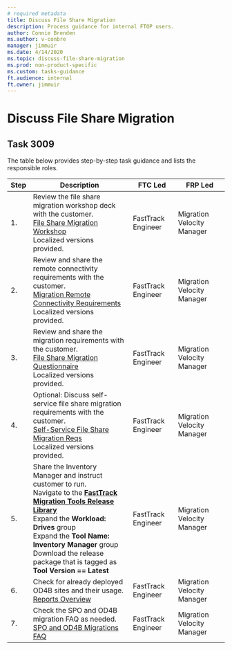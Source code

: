 ```yaml
---
# required metadata
title: Discuss File Share Migration
description: Process guidance for internal FTOP users.
author: Connie Brenden
ms.author: v-conbre
manager: jimmuir
ms.date: 4/14/2020
ms.topic: discuss-file-share-migration
ms.prod: non-product-specific
ms.custom: tasks-guidance
ft.audience: internal
ft.owner: jimmuir
---
```

# Discuss File Share Migration

## Task 3009

The table below provides step-by-step task guidance and lists the responsible roles.

|Step  |Description  |FTC Led |FRP Led |
|---------|---------|---------|---------|
|1. |Review the file share migration workshop deck with the customer.<br>[File Share Migration Workshop](https://aka.ms/AA75mhl)<br>Localized versions provided.         |FastTrack Engineer   |Migration Velocity Manager    |
|2. |Review and share the remote connectivity requirements with the customer.<br>[Migration Remote Connectivity Requirements](https://aka.ms/AA75mhx)<br>Localized versions provided.         |FastTrack Engineer   |Migration Velocity Manager    |
|3. |Review and share the migration requirements with the customer.<br>[File Share Migration Questionnaire](https://aka.ms/AA75mhd)<br>Localized versions provided.         |FastTrack Engineer   |Migration Velocity Manager    |
|4. |Optional: Discuss self-service file share migration requirements with the customer.<br>[Self-Service File Share Migration Reqs](https://aka.ms/AA75mhj)<br>Localized versions provided.         |FastTrack Engineer   |Migration Velocity Manager    |
|5. |Share the Inventory Manager and instruct customer to run.<br>Navigate to the [**FastTrack Migration Tools Release Library**](https://microsoft.sharepoint.com/teams/FastTrackMigrationTools/Shared%20Documents)<br>Expand the **Workload: Drives** group<br>Expand the **Tool Name: Inventory Manager** group<br>Download the release package that is tagged as **Tool Version == Latest**         |FastTrack Engineer   |Migration Velocity Manager    |
|6. |Check for already deployed OD4B sites and their usage.<br>[Reports Overview](https://support.office.com/client/the-Reports-overview-topic-0d6dfb17-8582-4172-a9a9-aed798150263)         |FastTrack Engineer   |Migration Velocity Manager    |
|7. |Check the SPO and OD4B migration FAQ as needed.<br>[SPO and OD4B Migrations FAQ](https://microsoft.sharepoint.com/teams/ftccm/FTOP/Migration/Fileshare/20%20-%20SPO%20and%20ODB%20Migrations%20FAQ)         |FastTrack Engineer   |Migration Velocity Manager    |
